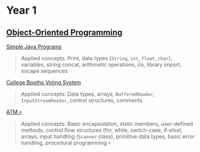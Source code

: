 # Year 1
## [Object-Oriented Programming](year-1/object-oriented-programming)
[Simple Java Programs](year-1/object-oriented-programming/20250205-a-mp1) <br/>
> Applied concepts: Print, data types (`String`, `int`, `float`, `char`), variables, string concat, arithmetic operations, i/o, library import, escape sequences <br/>

[College Booths Voting System](year-1/object-oriented-programming/20250212-a-mp2) <br/>
> Applied concepts: Data types, arrays, `BufferedReader`, `InputStreamReader`, control structures, comments <br/>

[ATM :skull:](year-1/object-oriented-programming/20250305-a-exam) <br/>
> Applied concepts: Basic encapsulation, static members, user-defined methods, control flow structures (for, while, switch-case, if-else), arrays, input handling (`Scanner` class), primitive data types, basic error handling, procedural programming :skull: <br/>
